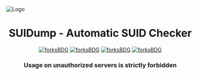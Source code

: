
![Logo](https://cdn.lypd0.com/SUIDump/logo.png)



<h1 align="center">SUIDump - Automatic SUID Checker</h1>
<p align="center">
  <a href="#"><img alt="forksBDG" src="https://img.shields.io/github/forks/lypd0/SUIDump.svg?style=for-the-badge"></a>
  <a href="#"><img alt="forksBDG" src="https://img.shields.io/github/stars/lypd0/SUIDump.svg?style=for-the-badge"></a>
  <a href="#"><img alt="forksBDG" src="https://img.shields.io/github/license/lypd0/SUIDump.svg?style=for-the-badge"></a>
  <a href="#"><img alt="forksBDG" src="https://img.shields.io/badge/LANGUAGE-PYTHON-yellow?style=for-the-badge"></a>
<h3 align="center">Usage on unauthorized servers is strictly forbidden</h3>
